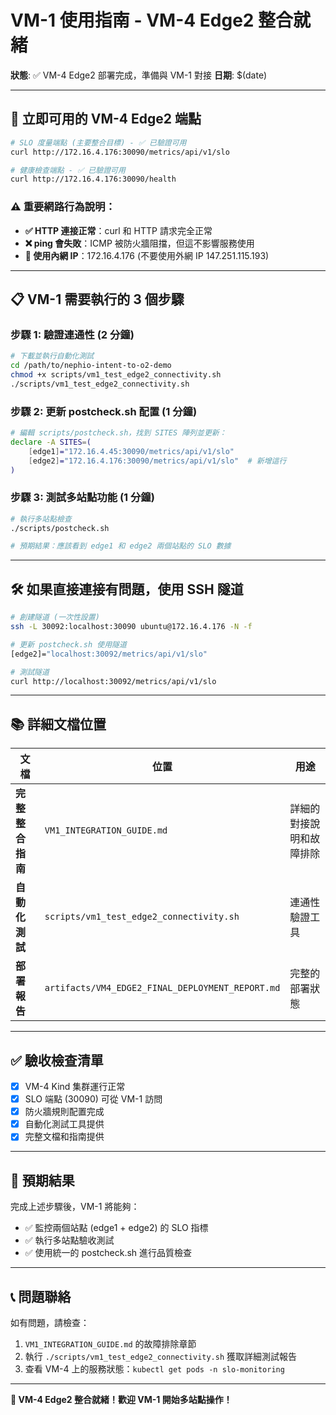 # VM-1 使用指南 - VM-4 Edge2 整合就緒

**狀態**: ✅ VM-4 Edge2 部署完成，準備與 VM-1 對接
**日期**: $(date)

---

## 🚀 立即可用的 VM-4 Edge2 端點

```bash
# SLO 度量端點 (主要整合目標) - ✅ 已驗證可用
curl http://172.16.4.176:30090/metrics/api/v1/slo

# 健康檢查端點 - ✅ 已驗證可用
curl http://172.16.4.176:30090/health
```

### ⚠️ 重要網路行為說明：
- **✅ HTTP 連接正常**：curl 和 HTTP 請求完全正常
- **❌ ping 會失敗**：ICMP 被防火牆阻擋，但這不影響服務使用
- **📍 使用內網 IP**：172.16.4.176 (不要使用外網 IP 147.251.115.193)

---

## 📋 VM-1 需要執行的 3 個步驟

### 步驟 1: 驗證連通性 (2 分鐘)
```bash
# 下載並執行自動化測試
cd /path/to/nephio-intent-to-o2-demo
chmod +x scripts/vm1_test_edge2_connectivity.sh
./scripts/vm1_test_edge2_connectivity.sh
```

### 步驟 2: 更新 postcheck.sh 配置 (1 分鐘)
```bash
# 編輯 scripts/postcheck.sh，找到 SITES 陣列並更新：
declare -A SITES=(
    [edge1]="172.16.4.45:30090/metrics/api/v1/slo"
    [edge2]="172.16.4.176:30090/metrics/api/v1/slo"  # 新增這行
)
```

### 步驟 3: 測試多站點功能 (1 分鐘)
```bash
# 執行多站點檢查
./scripts/postcheck.sh

# 預期結果：應該看到 edge1 和 edge2 兩個站點的 SLO 數據
```

---

## 🛠️ 如果直接連接有問題，使用 SSH 隧道

```bash
# 創建隧道 (一次性設置)
ssh -L 30092:localhost:30090 ubuntu@172.16.4.176 -N -f

# 更新 postcheck.sh 使用隧道
[edge2]="localhost:30092/metrics/api/v1/slo"

# 測試隧道
curl http://localhost:30092/metrics/api/v1/slo
```

---

## 📚 詳細文檔位置

| 文檔 | 位置 | 用途 |
|------|------|------|
| **完整整合指南** | `VM1_INTEGRATION_GUIDE.md` | 詳細的對接說明和故障排除 |
| **自動化測試** | `scripts/vm1_test_edge2_connectivity.sh` | 連通性驗證工具 |
| **部署報告** | `artifacts/VM4_EDGE2_FINAL_DEPLOYMENT_REPORT.md` | 完整的部署狀態 |

---

## ✅ 驗收檢查清單

- [x] VM-4 Kind 集群運行正常
- [x] SLO 端點 (30090) 可從 VM-1 訪問
- [x] 防火牆規則配置完成
- [x] 自動化測試工具提供
- [x] 完整文檔和指南提供

---

## 🎯 預期結果

完成上述步驟後，VM-1 將能夠：
- ✅ 監控兩個站點 (edge1 + edge2) 的 SLO 指標
- ✅ 執行多站點驗收測試
- ✅ 使用統一的 postcheck.sh 進行品質檢查

---

## 📞 問題聯絡

如有問題，請檢查：
1. `VM1_INTEGRATION_GUIDE.md` 的故障排除章節
2. 執行 `./scripts/vm1_test_edge2_connectivity.sh` 獲取詳細測試報告
3. 查看 VM-4 上的服務狀態：`kubectl get pods -n slo-monitoring`

---

**🎉 VM-4 Edge2 整合就緒！歡迎 VM-1 開始多站點操作！**